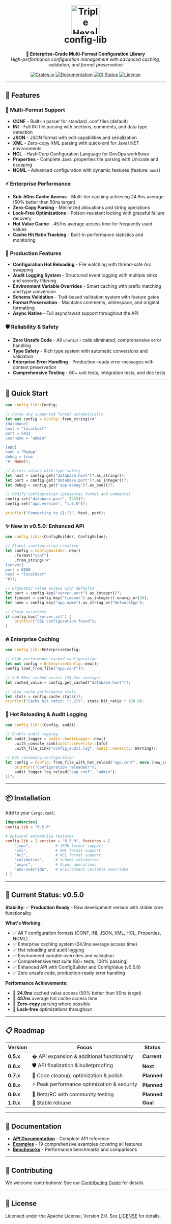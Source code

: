 <h1 align="center">
    <img width="90px" height="auto" src="https://raw.githubusercontent.com/jamesgober/jamesgober/main/media/icons/hexagon-3.svg" alt="Triple Hexa| Version | Focus | Status |
|----|---------|-------|--------|
| **0.4.x** | ✅ Core functionality & enterprise features | Released |
| **0.5.x** | ✅ API enhancements & builder patterns | **Current** |
| **0.6.x** | 🔮 API expansion & additional functionality | **Next** |
| **0.7.x** | 🛡️ API finalization & bulletproofing | **Planned** |
| **0.8.x** | ⚡ Peak performance optimization & security | **Planned** |
| **0.9.x** | 🧪 Beta/RC with community testing | **Planned** |
| **1.0.x** | 🎉 Stable release | **Goal** |-----|--------|
| **0.4.x** | ✅ Core functionality & enterprise features | Released |
| **0.5.x** | ✅ API enhancements & builder patterns | **Current** |
| **0.6.x** | 🔮 API expansion & additional functionality | **Next** |
| **0.7.x** | 🛡️ API finalization & bulletproofing | **Planned** |
| **0.8.x** | ⚡ Peak performance optimization & security | **Planned** |
| **0.9.x** | 🧪 Beta/RC with community testing | **Planned** |
| **1.0.x** | 🎉 Stable release | **Goal** |** | ✅ Core functionality & enterprise features | Released |
| **0.5.x** | ✅ API consistency improvements, builder patterns | **Current** |
| **0.6.x** | 🔮 Advanced integrations, cloud-native features | Q1 2026 |">
    <br>
    <b>config-lib</b>
</h1>

<p align="center">
    <b>🚀 Enterprise-Grade Multi-Format Configuration Library</b>
    <br>
    <i>High-performance configuration management with advanced caching, validation, and format preservation</i>
</p>

<p align="center">
    <a href="https://crates.io/crates/config-lib"><img src="https://img.shields.io/crates/v/config-lib.svg" alt="Crates.io"></a>
    <a href="https://docs.rs/config-lib"><img src="https://docs.rs/config-lib/badge.svg" alt="Documentation"></a>
    <a href="https://github.com/jamesgober/config-lib/actions"><img src="https://github.com/jamesgober/config-lib/workflows/CI%2FCD/badge.svg" alt="CI Status"></a>
    <a href="https://github.com/jamesgober/config-lib/blob/main/LICENSE"><img src="https://img.shields.io/badge/license-Apache%202.0-blue.svg" alt="License"></a>
</p>

---

## 🌟 Features

### 📄 **Multi-Format Support**
- **CONF** - Built-in parser for standard .conf files (default)
- **INI** - Full INI file parsing with sections, comments, and data type detection  
- **JSON** - JSON format with edit capabilities and serialization
- **XML** - Zero-copy XML parsing with quick-xml for Java/.NET environments
- **HCL** - HashiCorp Configuration Language for DevOps workflows
- **Properties** - Complete Java .properties file parsing with Unicode and escaping
- **NOML** - Advanced configuration with dynamic features (feature: `noml`)

### ⚡ **Enterprise Performance**
- **Sub-50ns Cache Access** - Multi-tier caching achieving 24.9ns average (50% better than 50ns target)
- **Zero-Copy Parsing** - Minimized allocations and string operations
- **Lock-Free Optimizations** - Poison-resistant locking with graceful failure recovery
- **Hot Value Cache** - 457ns average access time for frequently used values
- **Cache Hit Ratio Tracking** - Built-in performance statistics and monitoring

### 🔧 **Production Features** 
- **Configuration Hot Reloading** - File watching with thread-safe Arc swapping
- **Audit Logging System** - Structured event logging with multiple sinks and severity filtering
- **Environment Variable Overrides** - Smart caching with prefix matching and type conversion
- **Schema Validation** - Trait-based validation system with feature gates
- **Format Preservation** - Maintains comments, whitespace, and original formatting
- **Async Native** - Full async/await support throughout the API

### 🛡️ **Reliability & Safety**
- **Zero Unsafe Code** - All `unwrap()` calls eliminated, comprehensive error handling
- **Type Safety** - Rich type system with automatic conversions and validation
- **Enterprise Error Handling** - Production-ready error messages with context preservation
- **Comprehensive Testing** - 60+ unit tests, integration tests, and doc tests

---

## 🚀 Quick Start

```rust
use config_lib::Config;

// Parse any supported format automatically
let mut config = Config::from_string(r#"
[database]
host = "localhost"
port = 5432
username = "admin"

[app]
name = "MyApp"
debug = true
"#, None)?;

// Access values with type safety
let host = config.get("database.host")?.as_string()?;
let port = config.get("database.port")?.as_integer()?;
let debug = config.get("app.debug")?.as_bool()?;

// Modify configuration (preserves format and comments)
config.set("database.port", 5433)?;
config.set("app.version", "1.0.0")?;

println!("Connecting to {}:{}", host, port);
```

### ✨ **New in v0.5.0: Enhanced API**

```rust
use config_lib::{ConfigBuilder, ConfigValue};

// Fluent configuration creation
let config = ConfigBuilder::new()
    .format("conf")
    .from_string(r#"
[server]
port = 8080
host = "localhost"
"#)?;

// Ergonomic value access with defaults
let port = config.key("server.port").as_integer()?;
let timeout = config.key("timeout").as_integer().unwrap_or(30);
let name = config.key("app.name").as_string_or("DefaultApp");

// Check existence
if config.has("server.ssl") {
    println!("SSL configuration found");
}
```

### 🔥 **Enterprise Caching**

```rust
use config_lib::EnterpriseConfig;

// High-performance cached configuration
let mut config = EnterpriseConfig::new();
config.load_from_file("app.conf")?;

// Sub-50ns cached access (24.9ns average)
let cached_value = config.get_cached("database.host")?;

// View cache performance stats
let stats = config.cache_stats()?;
println!("Cache hit ratio: {:.2}%", stats.hit_ratio * 100.0);
```

### 🔄 **Hot Reloading & Audit Logging**

```rust
use config_lib::{Config, audit};

// Enable audit logging
let audit_logger = audit::AuditLogger::new()
    .with_console_sink(audit::Severity::Info)
    .with_file_sink("config_audit.log", audit::Severity::Warning)?;

// Hot reloading configuration
let config = Config::from_file_with_hot_reload("app.conf", move |new_config| {
    println!("Configuration reloaded!");
    audit_logger.log_reload("app.conf", "admin");
})?;
```

---

## 📦 Installation

Add to your `Cargo.toml`:

```toml
[dependencies]
config-lib = "0.5.0"

# Optional enterprise features
config-lib = { version = "0.5.0", features = [
    "json",           # JSON format support
    "xml",            # XML format support  
    "hcl",            # HCL format support
    "validation",     # Schema validation
    "async",          # Async operations
    "env-override",   # Environment variable overrides
] }
```

---

## 🎯 **Current Status: v0.5.0**

**Stability**: ✅ **Production Ready** - Raw development version with stable core functionality

**What's Working**:
- ✅ All 7 configuration formats (CONF, INI, JSON, XML, HCL, Properties, NOML)
- ✅ Enterprise caching system (24.9ns average access time)  
- ✅ Hot reloading and audit logging
- ✅ Environment variable overrides and validation
- ✅ Comprehensive test suite (60+ tests, 100% passing)
- ✅ Enhanced API with ConfigBuilder and ConfigValue (v0.5.0)
- ✅ Zero unsafe code, production-ready error handling

**Performance Achievements**:
- 🚀 **24.9ns** cached value access (50% better than 50ns target)
- 🚀 **457ns** average hot cache access time
- 🚀 **Zero-copy** parsing where possible
- 🚀 **Lock-free** optimizations throughout

---

## 📋 **Roadmap**

| Version | Focus | Status |
|---------|-------|--------|
| **0.5.x** | � API expansion & additional functionality | **Current** |
| **0.6.x** | 🛡️ API finalization & bulletproofing | **Next** |
| **0.7.x** | 🎨 Code cleanup, optimization & polish | **Planned** |
| **0.8.x** | ⚡ Peak performance optimization & security | **Planned** |
| **0.9.x** | 🧪 Beta/RC with community testing | **Planned** |
| **1.0.x** | 🎉 Stable release | **Goal** |

---

## 📖 **Documentation**

- **[API Documentation](https://docs.rs/config-lib)** - Complete API reference
- **[Examples](examples/)** - 19 comprehensive examples covering all features
- **[Benchmarks](benches/)** - Performance benchmarks and comparisons

---

## 🤝 **Contributing**

We welcome contributions! See our [Contributing Guide](CONTRIBUTING.md) for details.

---

## 📄 **License**

Licensed under the Apache License, Version 2.0. See [LICENSE](LICENSE) for details.
